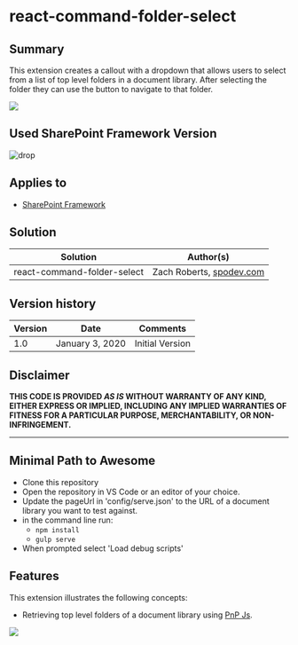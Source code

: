 # react-command-folder-select

## Summary
This extension creates a callout with a dropdown that allows users to select from a list of top level folders in a document library. After selecting the folder they can use the button to navigate to that folder.

<img src='./assets/folderselect.gif'>

## Used SharePoint Framework Version 
![drop](https://img.shields.io/badge/version-1.9.1-green.svg)

## Applies to

* [SharePoint Framework](https://dev.office.com/sharepoint)


## Solution

Solution|Author(s)
--------|---------
react-command-folder-select | Zach Roberts, [spodev.com](https://spodev.com)

## Version history

Version|Date|Comments
-------|----|--------
1.0|January 3, 2020|Initial Version

## Disclaimer
**THIS CODE IS PROVIDED *AS IS* WITHOUT WARRANTY OF ANY KIND, EITHER EXPRESS OR IMPLIED, INCLUDING ANY IMPLIED WARRANTIES OF FITNESS FOR A PARTICULAR PURPOSE, MERCHANTABILITY, OR NON-INFRINGEMENT.**

---

## Minimal Path to Awesome

- Clone this repository
- Open the repository in VS Code or an editor of your choice.
- Update the pageUrl in 'config/serve.json' to the URL of a document library you want to test against.
- in the command line run:
  - `npm install`
  - `gulp serve`
- When prompted select 'Load debug scripts'



## Features
This extension illustrates the following concepts:

- Retrieving top level folders of a document library using [PnP Js](https://pnp.github.io/pnpjs/).


<img src="https://pnptelemetry.azurewebsites.net/sp-dev-fx-extensions/samples/react-command-folder-select" />
